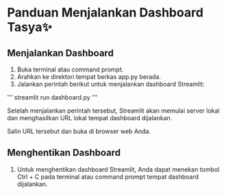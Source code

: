 # Panduan Menjalankan Dashboard Tasya✨

## Menjalankan Dashboard
1. Buka terminal atau command prompt.
2. Arahkan ke direktori tempat berkas app.py berada.
3. Jalankan perintah berikut untuk menjalankan dashboard Streamlit:

'''
streamlit run dashboard.py
'''

Setelah menjalankan perintah tersebut, Streamlit akan memulai server 
lokal dan menghasilkan URL lokal tempat dashboard dijalankan.

Salin URL tersebut dan buka di browser web Anda.

## Menghentikan Dashboard
1. Untuk menghentikan dashboard Streamlit, Anda dapat menekan 
   tombol Ctrl + C pada terminal atau command prompt tempat dashboard dijalankan.

